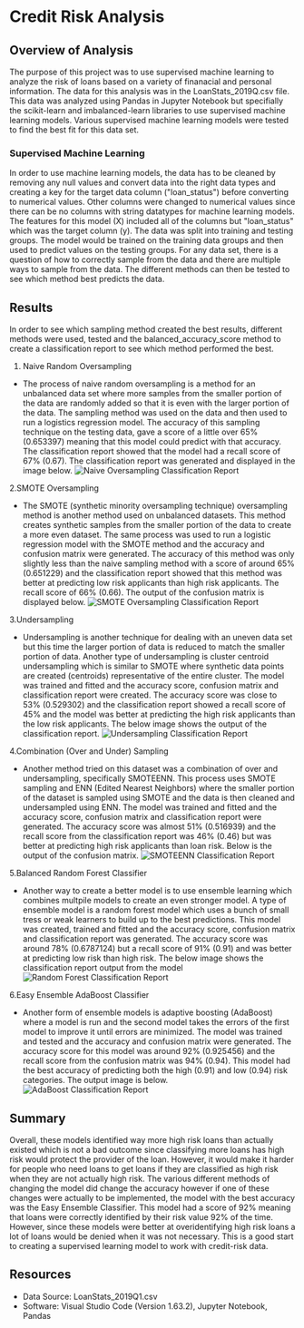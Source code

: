 # Credit Risk Analysis

## Overview of Analysis

The purpose of this project was to use supervised machine learning to analyze the risk of loans based on a variety of finanacial and personal information. The data for this analysis was in the LoanStats_2019Q.csv file. This data was analyzed using Pandas in Jupyter Notebook but specifially the scikit-learn and imbalanced-learn libraries to use supervised machine learning models. Various supervised machine learning models were tested to find the best fit for this data set.

### Supervised Machine Learning

In order to use machine learning models, the data has to be cleaned by removing any null values and convert data into the right data types and creating a key for the target data column ("loan_status") before converting to numerical values. Other columns were changed to numerical values since there can be no columns with string datatypes for machine learning models. The features for this model (X) included all of the columns but "loan_status" which was the target column (y). The data was split into training and testing groups. The model would be trained on the training data groups and then used to predict values on the testing groups. For any data set, there is a question of how to correctly sample from the data and there are multiple ways to sample from the data. The different methods can then be tested to see which method best predicts the data.

## Results

In order to see which sampling method created the best results, different methods were used, tested and the balanced_accuracy_score method to create a classification report to see which method performed the best.

1. Naive Random Oversampling

- The process of naive random oversampling is a method for an unbalanced data set where more samples from the smaller portion of the data are randomly added so that it is even with the larger portion of the data. The sampling method was used on the data and then used to run a logistics regression model. The accuracy of this sampling technique on the testing data, gave a score of a little over 65% (0.653397) meaning that this model could predict with that accuracy. The classification report showed that the model had a recall score of 67% (0.67). The classification report was generated and displayed in the image below.
![Naive Oversampling Classification Report](/Users/leahikenberry/Desktop/DU_DATA_Analytics/Credit_Risk_Analysis/Resources/Oversampling_Matrix.png)

2.SMOTE Oversampling

- The SMOTE (synthetic minority oversampling technique) oversampling method is another method used on unbalanced datasets. This method creates synthetic samples from the smaller portion of the data to create a more even dataset. The same process was used to run a logistic regression model with the SMOTE method and the accuracy and confusion matrix were generated. The accuracy of this method was only slightly less than the naive sampling method with a score of around 65% (0.651229) and the classification report showed that this method was better at predicting low risk applicants than high risk applicants. The recall score of 66% (0.66). The output of the confusion matrix is displayed below.
![SMOTE Oversampling Classification Report](/Users/leahikenberry/Desktop/DU_DATA_Analytics/Credit_Risk_Analysis/Resources/SMOTE_Matrix.png)

3.Undersampling

- Undersampling is another technique for dealing with an uneven data set but this time the larger portion of data is reduced to match the smaller portion of data. Another type of undersampling is cluster centroid undersampling which is similar to SMOTE where synthetic data points are created (centroids) representative of the entire cluster. The model was trained and fitted and the accuracy score, confusion matrix and classification report were created. The accuracy score was close to 53% (0.529302) and the classification report showed a recall score of 45% and the model was better at predicting the high risk applicants than the low risk applicants. The below image shows the output of the classification report.
![Undersampling Classification Report](/Users/leahikenberry/Desktop/DU_DATA_Analytics/Credit_Risk_Analysis/Resources/Undersampling_Matrix.png)

4.Combination (Over and Under) Sampling

- Another method tried on this dataset was a combination of over and undersampling, specifically SMOTEENN.  This process uses SMOTE sampling and ENN (Edited Nearest Neighbors) where the smaller portion of the dataset is sampled using SMOTE and the data is then cleaned and undersampled using ENN. The model was trained and fitted and the accuracy score, confusion matrix and classification report were generated. The accuracy score was almost 51% (0.516939) and the recall score from the classification report was 46% (0.46) but was better at predicting high risk applicants than loan risk. Below is the output of the confusion matrix.
![SMOTEENN Classification Report](/Users/leahikenberry/Desktop/DU_DATA_Analytics/Credit_Risk_Analysis/Resources/Combination_Matrix.png)

5.Balanced Random Forest Classifier

- Another way to create a better model is to use ensemble learning which combines multpile models to create an even stronger model. A type of ensemble model is a random forest model which uses a bunch of small tress or weak learners to build up to the best predictions. This model was created, trained and fitted and the accuracy score, confusion matrix and classification report was generated. The accuracy score was around 78% (0.6787124) but a recall score of 91% (0.91) and was better at predicting low risk than high risk. The below image shows the classification report output from the model
![Random Forest Classification Report](/Users/leahikenberry/Desktop/DU_DATA_Analytics/Credit_Risk_Analysis/Resources/Random_Forest_Matrix.png)

6.Easy Ensemble AdaBoost Classifier

- Another form of ensemble models is adaptive boosting (AdaBoost) where a model is run and the second model takes the errors of the first model to improve it until errors are minimized. The model was trained and tested and the accuracy and confusion matrix were generated. The accuracy score for this model was around 92% (0.925456) and the recall score from the confusion matrix was 94% (0.94). This model had the best accuracy of predicting both the high (0.91) and low (0.94) risk categories. The output image is below.
![AdaBoost Classification Report](/Users/leahikenberry/Desktop/DU_DATA_Analytics/Credit_Risk_Analysis/Resources/AdaBoost_Matrix.png)

## Summary

Overall, these models identified way more high risk loans than actually existed which is not a bad outcome since classifying more loans has high risk would protect the provider of the loan. However, it would make it harder for people who need loans to get loans if they are classified as high risk when they are not actually high risk. The various different methods of changing the model did change the accuracy however if one of these changes were actually to be implemented, the model with the best accuracy was the Easy Ensemble Classifier. This model had a score of 92% meaning that loans were correctly identified by their risk value 92% of the time. However, since these models were better at overidentifying high risk loans a lot of loans would be denied when it was not necessary. This is a good start to creating a supervised learning model to work with credit-risk data.

## Resources

- Data Source: LoanStats_2019Q1.csv
- Software: Visual Studio Code (Version 1.63.2), Jupyter Notebook, Pandas

